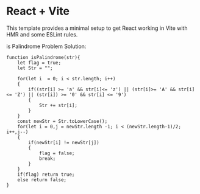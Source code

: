 # React + Vite

This template provides a minimal setup to get React working in Vite with HMR and some ESLint rules.

is Palindrome Problem Solution:

    function isPalindrome(str){
        let flag = true;
        let Str = "";

        for(let i  = 0; i < str.length; i++)
        {
            if((str[i] >= 'a' && str[i]<= 'z') || (str[i]>= 'A' && str[i] <= 'Z') || (str[i]) >= '0' && str[i] <= '9')
            {
                Str += str[i];
            }
        }
        const newStr = Str.toLowerCase();
        for(let i = 0,j = newStr.length -1; i < (newStr.length-1)/2; i++,j--)
        {
            if(newStr[i] != newStr[j])
            {
                flag = false;
                break;
            }
        }
        if(flag) return true;
        else return false;
    }
    

